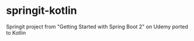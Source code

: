 # springit-kotlin
Springit project from "Getting Started with Spring Boot 2" on Udemy ported to Kotlin
